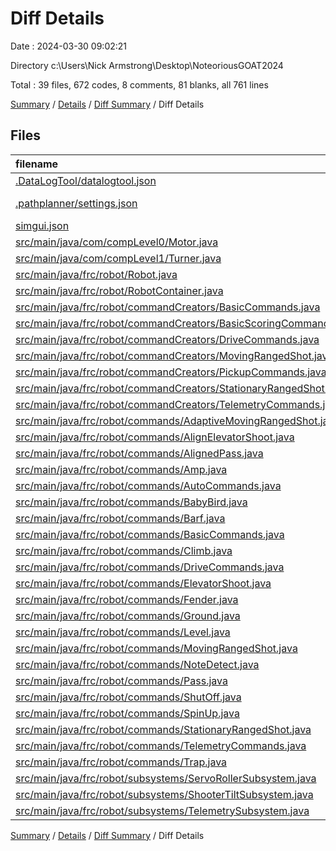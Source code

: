 # Diff Details

Date : 2024-03-30 09:02:21

Directory c:\\Users\\Nick Armstrong\\Desktop\\NoteoriousGOAT2024

Total : 39 files,  672 codes, 8 comments, 81 blanks, all 761 lines

[Summary](results.md) / [Details](details.md) / [Diff Summary](diff.md) / Diff Details

## Files
| filename | language | code | comment | blank | total |
| :--- | :--- | ---: | ---: | ---: | ---: |
| [.DataLogTool/datalogtool.json](/.DataLogTool/datalogtool.json) | JSON | 5 | 0 | 1 | 6 |
| [.pathplanner/settings.json](/.pathplanner/settings.json) | JSON with Comments | 24 | 0 | 0 | 24 |
| [simgui.json](/simgui.json) | JSON | 60 | 0 | 0 | 60 |
| [src/main/java/com/compLevel0/Motor.java](/src/main/java/com/compLevel0/Motor.java) | Java | 1 | 0 | 0 | 1 |
| [src/main/java/com/compLevel1/Turner.java](/src/main/java/com/compLevel1/Turner.java) | Java | 0 | 0 | 1 | 1 |
| [src/main/java/frc/robot/Robot.java](/src/main/java/frc/robot/Robot.java) | Java | 2 | 0 | 2 | 4 |
| [src/main/java/frc/robot/RobotContainer.java](/src/main/java/frc/robot/RobotContainer.java) | Java | 44 | 4 | 2 | 50 |
| [src/main/java/frc/robot/commandCreators/BasicCommands.java](/src/main/java/frc/robot/commandCreators/BasicCommands.java) | Java | -262 | 0 | -35 | -297 |
| [src/main/java/frc/robot/commandCreators/BasicScoringCommands.java](/src/main/java/frc/robot/commandCreators/BasicScoringCommands.java) | Java | -705 | 0 | -95 | -800 |
| [src/main/java/frc/robot/commandCreators/DriveCommands.java](/src/main/java/frc/robot/commandCreators/DriveCommands.java) | Java | -193 | 0 | -24 | -217 |
| [src/main/java/frc/robot/commandCreators/MovingRangedShot.java](/src/main/java/frc/robot/commandCreators/MovingRangedShot.java) | Java | -185 | 0 | -22 | -207 |
| [src/main/java/frc/robot/commandCreators/PickupCommands.java](/src/main/java/frc/robot/commandCreators/PickupCommands.java) | Java | -156 | 0 | -33 | -189 |
| [src/main/java/frc/robot/commandCreators/StationaryRangedShot.java](/src/main/java/frc/robot/commandCreators/StationaryRangedShot.java) | Java | -164 | 0 | -21 | -185 |
| [src/main/java/frc/robot/commandCreators/TelemetryCommands.java](/src/main/java/frc/robot/commandCreators/TelemetryCommands.java) | Java | -106 | 0 | -16 | -122 |
| [src/main/java/frc/robot/commands/AdaptiveMovingRangedShot.java](/src/main/java/frc/robot/commands/AdaptiveMovingRangedShot.java) | Java | 204 | 0 | 23 | 227 |
| [src/main/java/frc/robot/commands/AlignElevatorShoot.java](/src/main/java/frc/robot/commands/AlignElevatorShoot.java) | Java | 167 | 0 | 20 | 187 |
| [src/main/java/frc/robot/commands/AlignedPass.java](/src/main/java/frc/robot/commands/AlignedPass.java) | Java | 182 | 0 | 22 | 204 |
| [src/main/java/frc/robot/commands/Amp.java](/src/main/java/frc/robot/commands/Amp.java) | Java | 43 | 0 | 7 | 50 |
| [src/main/java/frc/robot/commands/AutoCommands.java](/src/main/java/frc/robot/commands/AutoCommands.java) | Java | -35 | 0 | -6 | -41 |
| [src/main/java/frc/robot/commands/BabyBird.java](/src/main/java/frc/robot/commands/BabyBird.java) | Java | 48 | 0 | 9 | 57 |
| [src/main/java/frc/robot/commands/Barf.java](/src/main/java/frc/robot/commands/Barf.java) | Java | 22 | 0 | 4 | 26 |
| [src/main/java/frc/robot/commands/BasicCommands.java](/src/main/java/frc/robot/commands/BasicCommands.java) | Java | 262 | 0 | 35 | 297 |
| [src/main/java/frc/robot/commands/Climb.java](/src/main/java/frc/robot/commands/Climb.java) | Java | 32 | 0 | 6 | 38 |
| [src/main/java/frc/robot/commands/DriveCommands.java](/src/main/java/frc/robot/commands/DriveCommands.java) | Java | 259 | 0 | 25 | 284 |
| [src/main/java/frc/robot/commands/ElevatorShoot.java](/src/main/java/frc/robot/commands/ElevatorShoot.java) | Java | 100 | 0 | 14 | 114 |
| [src/main/java/frc/robot/commands/Fender.java](/src/main/java/frc/robot/commands/Fender.java) | Java | 100 | 0 | 14 | 114 |
| [src/main/java/frc/robot/commands/Ground.java](/src/main/java/frc/robot/commands/Ground.java) | Java | 59 | 0 | 10 | 69 |
| [src/main/java/frc/robot/commands/Level.java](/src/main/java/frc/robot/commands/Level.java) | Java | 29 | 0 | 7 | 36 |
| [src/main/java/frc/robot/commands/MovingRangedShot.java](/src/main/java/frc/robot/commands/MovingRangedShot.java) | Java | 185 | 0 | 22 | 207 |
| [src/main/java/frc/robot/commands/NoteDetect.java](/src/main/java/frc/robot/commands/NoteDetect.java) | Java | 63 | 3 | 21 | 87 |
| [src/main/java/frc/robot/commands/Pass.java](/src/main/java/frc/robot/commands/Pass.java) | Java | 93 | 0 | 13 | 106 |
| [src/main/java/frc/robot/commands/ShutOff.java](/src/main/java/frc/robot/commands/ShutOff.java) | Java | 18 | 0 | 4 | 22 |
| [src/main/java/frc/robot/commands/SpinUp.java](/src/main/java/frc/robot/commands/SpinUp.java) | Java | 18 | 0 | 4 | 22 |
| [src/main/java/frc/robot/commands/StationaryRangedShot.java](/src/main/java/frc/robot/commands/StationaryRangedShot.java) | Java | 202 | 0 | 24 | 226 |
| [src/main/java/frc/robot/commands/TelemetryCommands.java](/src/main/java/frc/robot/commands/TelemetryCommands.java) | Java | 112 | 0 | 17 | 129 |
| [src/main/java/frc/robot/commands/Trap.java](/src/main/java/frc/robot/commands/Trap.java) | Java | 43 | 0 | 7 | 50 |
| [src/main/java/frc/robot/subsystems/ServoRollerSubsystem.java](/src/main/java/frc/robot/subsystems/ServoRollerSubsystem.java) | Java | 95 | 1 | 19 | 115 |
| [src/main/java/frc/robot/subsystems/ShooterTiltSubsystem.java](/src/main/java/frc/robot/subsystems/ShooterTiltSubsystem.java) | Java | 6 | 0 | 1 | 7 |
| [src/main/java/frc/robot/subsystems/TelemetrySubsystem.java](/src/main/java/frc/robot/subsystems/TelemetrySubsystem.java) | Java | 0 | 0 | -1 | -1 |

[Summary](results.md) / [Details](details.md) / [Diff Summary](diff.md) / Diff Details